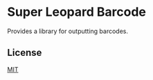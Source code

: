 Super Leopard Barcode
=====================

Provides a library for outputting barcodes.

License
--------

[MIT](LICENSE)
